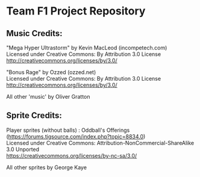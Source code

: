 <h1>Team F1 Project Repository</h1>


<h2>Music Credits:</h2>

"Mega Hyper Ultrastorm" by Kevin MacLeod (incompetech.com) <br>
Licensed under Creative Commons: By Attribution 3.0 License <br>
http://creativecommons.org/licenses/by/3.0/

"Bonus Rage" by Ozzed (ozzed.net) <br>
Licensed under Creative Commons: By Attribution 3.0 License <br>
http://creativecommons.org/licenses/by/3.0/

All other 'music' by Oliver Gratton

<h2>Sprite Credits:</h2>

Player sprites (without balls) : Oddball's Offerings (https://forums.tigsource.com/index.php?topic=8834.0) <br>
Licensed under Creative Commons: Attribution-NonCommercial-ShareAlike 3.0 Unported <br>
https://creativecommons.org/licenses/by-nc-sa/3.0/

All other sprites by George Kaye
